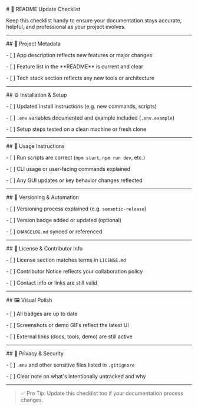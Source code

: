 \# 🧾 README Update Checklist



Keep this checklist handy to ensure your documentation stays accurate, helpful, and professional as your project evolves.



---



\## 📌 Project Metadata

\- \[ ] App description reflects new features or major changes

\- \[ ] Feature list in the \*\*README\*\* is current and clear

\- \[ ] Tech stack section reflects any new tools or architecture



---



\## ⚙️ Installation \& Setup

\- \[ ] Updated install instructions (e.g. new commands, scripts)

\- \[ ] `.env` variables documented and example included (`.env.example`)

\- \[ ] Setup steps tested on a clean machine or fresh clone



---



\## 🚀 Usage Instructions

\- \[ ] Run scripts are correct (`npm start`, `npm run dev`, etc.)

\- \[ ] CLI usage or user-facing commands explained

\- \[ ] Any GUI updates or key behavior changes reflected



---



\## 🔄 Versioning \& Automation

\- \[ ] Versioning process explained (e.g. `semantic-release`)

\- \[ ] Version badge added or updated (optional)

\- \[ ] `CHANGELOG.md` synced or referenced



---



\## 📃 License \& Contributor Info

\- \[ ] License section matches terms in `LICENSE.md`

\- \[ ] Contributor Notice reflects your collaboration policy

\- \[ ] Contact info or links are still valid



---



\## 🖼️ Visual Polish

\- \[ ] All badges are up to date

\- \[ ] Screenshots or demo GIFs reflect the latest UI

\- \[ ] External links (docs, tools, demo) are still active



---



\## 🔐 Privacy \& Security

\- \[ ] `.env` and other sensitive files listed in `.gitignore`

\- \[ ] Clear note on what's intentionally untracked and why



---



> ✅ Pro Tip: Update this checklist too if your documentation process changes.

